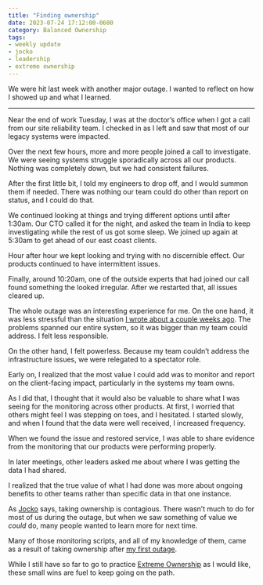 ```yaml
---
title: "Finding ownership"
date: 2023-07-24 17:12:00-0600
category: Balanced Ownership
tags:
- weekly update
- jocko
- leadership
- extreme ownership
---
```


We were hit last week with another major outage. I wanted to reflect on how I showed up and what I learned.

***

Near the end of work Tuesday, I was at the doctor’s office when I got a call from our site reliability team. I checked in as I left and saw that most of our legacy systems were impacted.

Over the next few hours, more and more people joined a call to investigate. We were seeing systems struggle sporadically across all our products. Nothing was completely down, but we had consistent failures.

After the first little bit, I told my engineers to drop off, and I would summon them if needed. There was nothing our team could do other than report on status, and I could do that.

We continued looking at things and trying different options until after 1:30am. Our CTO called it for the night, and asked the team in India to keep investigating while the rest of us got some sleep. We joined up again at 5:30am to get ahead of our east coast clients.

Hour after hour we kept looking and trying with no discernible effect. Our products continued to have intermittent issues.

Finally, around 10:20am, one of the outside experts that had joined our call found something the looked irregular. After we restarted that, all issues cleared up.

The whole outage was an interesting experience for me. On the one hand, it was less stressful than the situation [I wrote about a couple weeks ago](https://bennorris.com/2023/07/02/practicing-ownership). The problems spanned our entire system, so it was bigger than my team could address. I felt less responsible.

On the other hand, I felt powerless. Because my team couldn’t address the infrastructure issues, we were relegated to a spectator role.

Early on, I realized that the most value I could add was to monitor and report on the client-facing impact, particularly in the systems my team owns.

As I did that, I thought that it would also be valuable to share what I was seeing for the monitoring across other products. At first, I worried that others might feel I was stepping on toes, and I hesitated. I started slowly, and when I found that the data were well received, I increased frequency.

When we found the issue and restored service, I was able to share evidence from the monitoring that our products were performing properly.

In later meetings, other leaders asked me about where I was getting the data I had shared.

I realized that the true value of what I had done was more about ongoing benefits to other teams rather than specific data in that one instance.

As [Jocko](https://bennorris.com/tags/jocko/) says, taking ownership is contagious. There wasn’t much to do for most of us during the outage, but when we saw something of value we _could_ do, many people wanted to learn more for next time.

Many of those monitoring scripts, and all of my knowledge of them, came as a result of taking ownership after [my first outage](https://bennorris.com/2023/02/03/extreme-ownership). 

While I still have so far to go to practice [Extreme Ownership](https://bennorris.com/tags/extreme-ownership/) as I would like, these small wins are fuel to keep going on the path.



